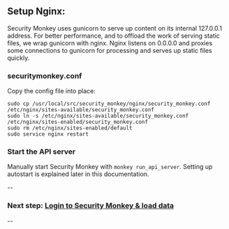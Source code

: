 Setup Nginx:
------------

Security Monkey uses gunicorn to serve up content on its internal 127.0.0.1 address. For better performance, and to offload the work of serving static files, we wrap gunicorn with nginx. Nginx listens on 0.0.0.0 and proxies some connections to gunicorn for processing and serves up static files quickly.

### securitymonkey.conf

Copy the config file into place:

    sudo cp /usr/local/src/security_monkey/nginx/security_monkey.conf /etc/nginx/sites-available/security_monkey.conf
    sudo ln -s /etc/nginx/sites-available/security_monkey.conf /etc/nginx/sites-enabled/security_monkey.conf
    sudo rm /etc/nginx/sites-enabled/default
    sudo service nginx restart

### Start the API server

Manually start Security Monkey with `monkey run_api_server`. Setting up autostart is explained later in this documentation.

--
### Next step: [Login to Security Monkey & load data](07-load-data.md)
--
